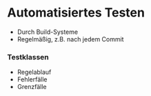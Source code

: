 # Automatisiertes Testen

- Durch Build-Systeme
- Regelmäßig, z.B. nach jedem Commit

### Testklassen

- Regelablauf
- Fehlerfälle
- Grenzfälle